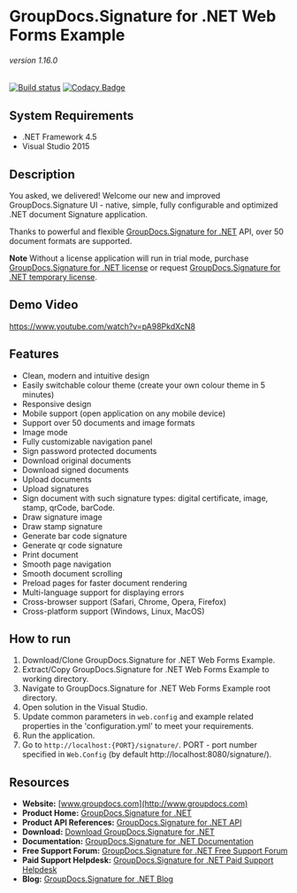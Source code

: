 # GroupDocs.Signature for .NET Web Forms Example
###### version 1.16.0

[![Build status](https://ci.appveyor.com/api/projects/status/jpt31dp2p6u3h8el/branch/master?svg=true)](https://ci.appveyor.com/project/egorovpavel/groupdocs-signature-for-net-webforms/branch/master)
[![Codacy Badge](https://api.codacy.com/project/badge/Grade/bae368faab7a4857bf5f239b30c63f3d)](https://www.codacy.com/app/GroupDocs/GroupDocs.Signature-for-.NET-WebForms?utm_source=github.com&amp;utm_medium=referral&amp;utm_content=groupdocs-signature/GroupDocs.Signature-for-.NET-WebForms&amp;utm_campaign=Badge_Grade)

## System Requirements
- .NET Framework 4.5
- Visual Studio 2015


## Description
You asked, we delivered!
Welcome our new and improved GroupDocs.Signature UI - native, simple, fully configurable and optimized .NET document Signature application.

Thanks to powerful and flexible [GroupDocs.Signature for .NET](https://products.groupdocs.com/Signature/NET) API, over 50 document formats are supported.

**Note** Without a license application will run in trial mode, purchase [GroupDocs.Signature for .NET license](https://purchase.groupdocs.com/order-online-step-1-of-8.aspx) or request [GroupDocs.Signature for .NET temporary license](https://purchase.groupdocs.com/temporary-license).

## Demo Video
https://www.youtube.com/watch?v=pA98PkdXcN8


## Features
- Clean, modern and intuitive design
- Easily switchable colour theme (create your own colour theme in 5 minutes)
- Responsive design
- Mobile support (open application on any mobile device)
- Support over 50 documents and image formats
- Image mode
- Fully customizable navigation panel
- Sign password protected documents
- Download original documents
- Download signed documents
- Upload documents
- Upload signatures
- Sign document with such signature types: digital certificate, image, stamp, qrCode, barCode.
- Draw signature image
- Draw stamp signature
- Generate bar code signature
- Generate qr code signature
- Print document
- Smooth page navigation
- Smooth document scrolling
- Preload pages for faster document rendering
- Multi-language support for displaying errors
- Cross-browser support (Safari, Chrome, Opera, Firefox)
- Cross-platform support (Windows, Linux, MacOS)


## How to run
1. Download/Clone GroupDocs.Signature for .NET Web Forms Example.
2. Extract/Copy GroupDocs.Signature for .NET Web Forms Example to working directory.
3. Navigate to GroupDocs.Signature for .NET Web Forms Example root directory.
4. Open solution in the Visual Studio.
5. Update common parameters in `web.config` and example related properties in the 'configuration.yml' to meet your requirements.
5. Run the application.
6. Go to `http://localhost:{PORT}/signature/`.
PORT - port number specified in `Web.Config` (by default http://localhost:8080/signature/).

## Resources
- **Website:** [www.groupdocs.com](http://www.groupdocs.com)
- **Product Home:** [GroupDocs.Signature for .NET](https://products.groupdocs.com/Signature/NET)
- **Product API References:** [GroupDocs.Signature for .NET API](https://apireference.groupdocs.com/NET/Signature)
- **Download:** [Download GroupDocs.Signature for .NET](http://downloads.groupdocs.com/Signature/NET)
- **Documentation:** [GroupDocs.Signature for .NET Documentation](https://docs.groupdocs.com/display/SignatureNET/Home)
- **Free Support Forum:** [GroupDocs.Signature for .NET Free Support Forum](https://forum.groupdocs.com/c/Signature)
- **Paid Support Helpdesk:** [GroupDocs.Signature for .NET Paid Support Helpdesk](https://helpdesk.groupdocs.com)
- **Blog:** [GroupDocs.Signature for .NET Blog](https://blog.groupdocs.com/category/groupdocs-Signature-product-family/)
